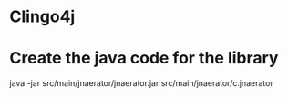 
# Clingo4j

# Create the java code for the library
java -jar src/main/jnaerator/jnaerator.jar src/main/jnaerator/c.jnaerator 
